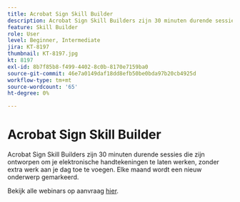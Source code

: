 ```yaml
---
title: Acrobat Sign Skill Builder
description: Acrobat Sign Skill Builders zijn 30 minuten durende sessies die zijn ontworpen om je elektronische handtekeningen te laten werken, zonder extra werk toe te voegen aan je dag
feature: Skill Builder
role: User
level: Beginner, Intermediate
jira: KT-8197
thumbnail: KT-8197.jpg
kt: 8197
exl-id: 8b7f85b8-f499-4402-8c0b-8170e7159ba0
source-git-commit: 46e7a0149daf18dd8efb50be0bda97b20cb4925d
workflow-type: tm+mt
source-wordcount: '65'
ht-degree: 0%

---
```


# Acrobat Sign Skill Builder

Acrobat Sign Skill Builders zijn 30 minuten durende sessies die zijn ontworpen om je elektronische handtekeningen te laten werken, zonder extra werk aan je dag toe te voegen. Elke maand wordt een nieuw onderwerp gemarkeerd.

Bekijk alle webinars op aanvraag [hier](https://experienceleague.adobe.com/nl/docs/events/acrobat-sign-webinars/overview).